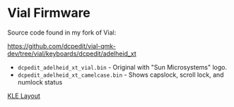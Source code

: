 # Vial Firmware
Source code found in my fork of Vial:

https://github.com/dcpedit/vial-qmk-dev/tree/vial/keyboards/dcpedit/adelheid_xt

- `dcpedit_adelheid_xt_vial.bin` - Original with "Sun Microsystems" logo.
- `dcpedit_adelheid_xt_camelcase.bin` - Shows capslock, scroll lock, and numlock status

[KLE Layout](http://www.keyboard-layout-editor.com/#/gists/9caebae5af1b5afd55ecb723179019c4)
